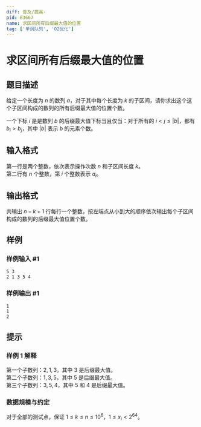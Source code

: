 ```yaml
---
diff: 普及/提高-
pid: B3667
name: 求区间所有后缀最大值的位置
tag: ['单调队列', 'O2优化']
---
```

# 求区间所有后缀最大值的位置
## 题目描述

给定一个长度为 $n$ 的数列 $a$，对于其中每个长度为 $k$ 的子区间，请你求出这个这个子区间构成的数列的所有后缀最大值的位置个数。

一个下标 $i$ 是是数列 $b$ 的后缀最大值下标当且仅当：对于所有的 $i < j \leq |b|$，都有 $b_i > b_j$，其中 $|b|$ 表示 $b$ 的元素个数。

## 输入格式

第一行是两个整数，依次表示操作次数 $n$ 和子区间长度 $k$。  
第二行有 $n$ 个整数，第 $i$ 个整数表示 $a_i$。
## 输出格式

共输出 $n - k + 1$ 行每行一个整数，按左端点从小到大的顺序依次输出每个子区间构成的数列的后缀最大值位置个数。
## 样例

### 样例输入 #1
```
5 3
2 1 3 5 4
```
### 样例输出 #1
```
1
1
2
```
## 提示

### 样例 1 解释

第一个子数列：$2, 1, 3$。其中 $3$ 是后缀最大值。  
第二个子数列：$1, 3, 5$，其中 $5$ 是后缀最大值。  
第三个子数列：$3,5,4$，其中 $5$ 和 $4$ 是后缀最大值。

### 数据规模与约定

对于全部的测试点，保证 $1 \leq k \leq n \leq 10^6$，$1 \leq x_i \lt 2^{64}$。
